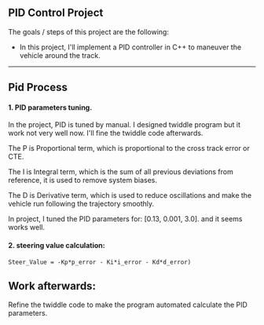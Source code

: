 ## **PID Control Project**

The goals / steps of this project are the following:

* In this project, I'll implement a PID controller in C++ to maneuver the vehicle around the track.

---
## Pid Process


#### 1. PID parameters tuning.

In the project, PID is tuned by manual. I designed twiddle program but it work not very well now. I'll fine the twiddle code afterwards.

The P is Proportional term, which is proportional to the cross track error or CTE.

The I is Integral term, which is the sum of all previous deviations from reference, it is used to remove system biases.

The D is Derivative term, which is used to reduce oscillations and make the vehicle run following the trajectory smoothly.

In project, I tuned the PID parameters for: [0.13, 0.001, 3.0]. and it seems works well.

#### 2. steering value calculation:

`Steer_Value = -Kp*p_error - Ki*i_error - Kd*d_error)`

## Work afterwards:

Refine the twiddle code to make the program automated calculate the PID parameters.